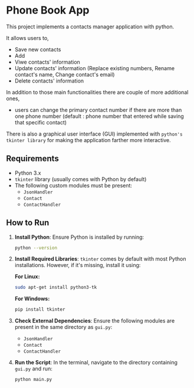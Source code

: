 
# Phone Book App

This project implements a contacts manager application with python. 

It allows users to,
- Save new contacts
- Add 
- Viwe contacts' information 
- Update contacts' information (Replace existing numbers, Rename contact's name, Change contact's email)
- Delete contacts' information

In addition to those main functionalities there are couple of more additional ones,
- users can change the primary contact number if there are more than one phone number (default : phone number that entered while saving that specific contact)
 
There is also a graphical user interface (GUI) implemented with `python's tkinter library` for making the application farther more interactive.


## Requirements

- Python 3.x
- `tkinter` library (usually comes with Python by default)
- The following custom modules must be present:
  - `JsonHandler`
  - `Contact`
  - `ContactHandler`

## How to Run

1. **Install Python**: Ensure Python is installed by running:

    ```bash
    python --version
    ```

2. **Install Required Libraries**: 
    `tkinter` comes by default with most Python installations. However, if it's missing, install it using:

    **For Linux:**
    ```bash
    sudo apt-get install python3-tk
    ```

    **For Windows:**
   ```bash
   pip install tkinter
   ```

4. **Check External Dependencies**: 
   Ensure the following modules are present in the same directory as `gui.py`:
   - `JsonHandler`
   - `Contact`
   - `ContactHandler`

5. **Run the Script**:
   In the terminal, navigate to the directory containing `gui.py` and run:

    ```bash
    python main.py
    ```

